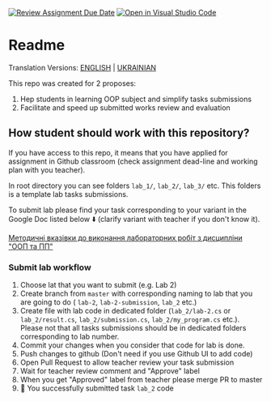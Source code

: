 [![Review Assignment Due Date](https://classroom.github.com/assets/deadline-readme-button-24ddc0f5d75046c5622901739e7c5dd533143b0c8e959d652212380cedb1ea36.svg)](https://classroom.github.com/a/lnQ1yGrQ)
[![Open in Visual Studio Code](https://classroom.github.com/assets/open-in-vscode-718a45dd9cf7e7f842a935f5ebbe5719a5e09af4491e668f4dbf3b35d5cca122.svg)](https://classroom.github.com/online_ide?assignment_repo_id=13180827&assignment_repo_type=AssignmentRepo)
# Readme

Translation Versions: [ENGLISH](./README.md) | [UKRAINIAN](./README.ua.md)

This repo was created for 2 proposes:

1. Hep students in learning OOP subject and simplify tasks submissions
2. Facilitate and speed up submitted works review and evaluation

## How student should work with this repository?

If you have access to this repo, it means that you have applied for assignment
in Github classroom (check assignment dead-line and working plan with you
teacher).

In root directory you can see folders `lab_1/`, `lab_2/`, `lab_3/` etc. This
folders is a template lab tasks submissions.

To submit lab please find your task corresponding to your variant in the Google
Doc listed below ⬇️ (clarify variant with teacher if you don't know it).

[Методичні вказівки до виконання лабораторних робіт з дисципліни "ООП та ПП"](https://docs.google.com/document/d/1BiFN9WqM2U-5IYmfdu4GavzrhTz_YVN9GLe88_fEcdY)

### Submit lab workflow

1. Choose lat that you want to submit (e.g. Lab 2)
2. Create branch from `master` with corresponding naming to lab that you are
   going to do ( `lab-2`, `lab-2-submission`, `lab_2` etc.)
3. Create file with lab code in dedicated folder (`lab_2/lab-2.cs` or
   `lab_2/result.cs`, `lab_2/submission.cs`, `lab_2/my_program.cs` etc.). Please
   not that all tasks submissions should be in dedicated folders corresponding
   to lab number.
4. Commit your changes when you consider that code for lab is done.
5. Push changes to github (Don't need if you use Github UI to add code)
6. Open Pull Request to allow teacher review your task submission
7. Wait for teacher review comment and "Approve" label
8. When you get "Approved" label from teacher please merge PR to master
9. 🎉 You successfully submitted task `lab_2` code
